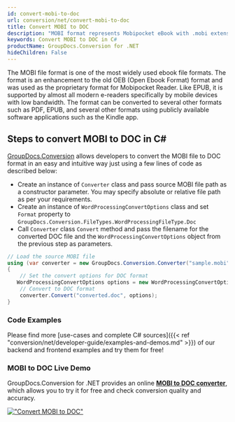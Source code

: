 ```yaml
---
id: convert-mobi-to-doc
url: conversion/net/convert-mobi-to-doc
title: Convert MOBI to DOC
description: "MOBI format represents Mobipocket eBook with .mobi extension. Learn how to convert MOBI to DOC file programmatically in C# language using GroupDocs.Conversion for .NET library."
keywords: Convert MOBI to DOC in C#
productName: GroupDocs.Conversion for .NET
hideChildren: False
---
```


The MOBI file format is one of the most widely used ebook file formats. The format is an enhancement to the old OEB (Open Ebook Format) format and was used as the proprietary format for Mobipocket Reader. Like EPUB, it is supported by almost all modern e-readers specifically by mobile devices with low bandwidth. The format can be converted to several other formats such as PDF, EPUB, and several other formats using publicly available software applications such as the Kindle app.

## Steps to convert MOBI to DOC in C#

[GroupDocs.Conversion](https://products.groupdocs.com/conversion/net) allows developers to convert the MOBI file to DOC format in an easy and intuitive way just using a few lines of code as described below:

* Create an instance of `Converter` class and pass source MOBI file path as a constructor parameter. You may specify absolute or relative file path as per your requirements. 
* Create an instance of `WordProcessingConvertOptions` class and set `Format` property to `GroupDocs.Conversion.FileTypes.WordProcessingFileType.Doc`
* Call `Converter` class `Convert` method and pass the filename for the converted DOC file and the `WordProcessingConvertOptions` object from the previous step as parameters.

```csharp
// Load the source MOBI file
using (var converter = new GroupDocs.Conversion.Converter("sample.mobi"))
{
    // Set the convert options for DOC format
   WordProcessingConvertOptions options = new WordProcessingConvertOptions { Format = GroupDocs.Conversion.FileTypes.WordProcessingFileType.Doc };
    // Convert to DOC format
    converter.Convert("converted.doc", options);
}
```

### Code Examples

Please find more [use-cases and complete C# sources]({{< ref "conversion/net/developer-guide/examples-and-demos.md" >}}) of our backend and frontend examples and try them for free!

### MOBI to DOC Live Demo

GroupDocs.Conversion for .NET provides an online [**MOBI to DOC converter**](https://products.groupdocs.app/conversion/mobi-to-doc), which allows you to try it for free and check conversion quality and accuracy.

[!["Convert MOBI to DOC"](conversion/net/images/convert-to-doc/convert-mobi-to-doc.png)](https://products.groupdocs.app/conversion/mobi-to-doc)